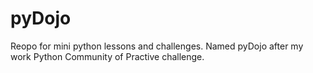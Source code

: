 # pyDojo

Reopo for mini python lessons and challenges.  Named pyDojo after my work Python Community of Practive challenge.
